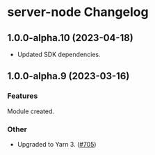 # server-node Changelog

## 1.0.0-alpha.10 (2023-04-18)

- Updated SDK dependencies.

## 1.0.0-alpha.9 (2023-03-16)

### Features

Module created.

### Other

- Upgraded to Yarn 3. ([#705](https://github.com/awslabs/smithy-typescript/pull/705))
